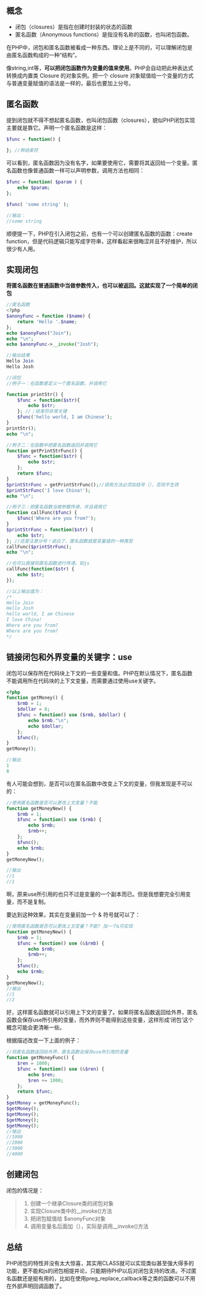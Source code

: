 ## 概念

- 闭包（closures）是指在创建时封装的状态的函数
- 匿名函数（Anonymous functions）是指没有名称的函数，也叫闭包函数。

在PHP中，闭包和匿名函数被看成一种东西。理论上是不同的，可以理解闭包是由匿名函数构成的一种“结构”。

像string,int等，**可以把闭包函数作为变量的值来使用**。PHP会自动把此种表达式转换成内置类 Closure 的对象实例。把一个 closure 对象赋值给一个变量的方式与普通变量赋值的语法是一样的，最后也要加上分号。

## 匿名函数

提到闭包就不得不想起匿名函数，也叫闭包函数（closures），貌似PHP闭包实现主要就是靠它。声明一个匿名函数是这样：

```php
$func = function() {
  
}; //带结束符
```

可以看到，匿名函数因为没有名字，如果要使用它，需要将其返回给一个变量。匿名函数也像普通函数一样可以声明参数，调用方法也相同：

```php
$func = function( $param ) {
    echo $param;
};

$func( 'some string' );

//输出：
//some string
```

顺便提一下，PHP在引入闭包之前，也有一个可以创建匿名函数的函数：create function，但是代码逻辑只能写成字符串，这样看起来很晦涩并且不好维护，所以很少有人用。

## 实现闭包

**将匿名函数在普通函数中当做参数传入，也可以被返回。这就实现了一个简单的闭包**

```php
//匿名函数
<?php
$anonyFunc = function ($name) {
    return 'Hello '.$name;
};
echo $anonyFunc("Join");
echo "\n";
echo $anonyFunc->__invoke("Josh");

//输出结果
Hello Join
Hello Josh

//闭包
//例子一：在函数里定义一个匿名函数，并调用它

function printStr() {
    $func = function($str){
        echo $str;
    }; //；结束符非常关键
    $func('hello world, I am Chinese');
}
printStr();
echo "\n";

//例子二：在函数中把匿名函数返回并调用它
function getPrintStrFunc() {
    $func = function($str) {
        echo $str;
    };
    return $func;
}
$printStrFunc = getPrintStrFunc();//调用方法必须加括号（），否则不生效
$printStrFunc('I love China!');
echo "\n";

//例子三：把匿名函数当做参数传递，并且调用它
function callFunc($func) {
    $func('Where are you from?');
}
$printStrFunc = function($str) {
    echo $str;
}; //还是注意分号！说白了，匿名函数就是变量值的一种类型
callFunc($printStrFunc);
echo "\n";

//也可以直接将匿名函数进行传递。如js
callFunc(function($str) {
    echo $str;
});

//以上输出值为：
/*
Hello Join
Hello Josh
hello world, I am Chinese
I love China!
Where are you from?
Where are you from?
*/
```

## 链接闭包和外界变量的关键字：use

闭包可以保存所在代码块上下文的一些变量和值。PHP在默认情况下，匿名函数不能调用所在代码块的上下文变量，而需要通过使用use关键字。

```php
<?php
function getMoney() {
    $rmb = 1;
    $dollar = 8;
    $func = function() use ($rmb, $dollar) {
        echo $rmb."\n";
        echo $dollar;
    };
    $func();
}
getMoney();

//输出
1
8
```

有人可能会想到，是否可以在匿名函数中改变上下文的变量，但我发现是不可以的：

```php
//使用匿名函数是否可以更改上文变量？不能
function getMoneyNew() {
    $rmb = 1;
    $func = function() use ($rmb) {
        echo $rmb;
        $rmb++;
    };
    $func();
    echo $rmb;
}
getMoneyNew();

//输出
//1
//1
```

啊，原来use所引用的也只不过是变量的一个副本而已。但是我想要完全引用变量，而不是复制。

要达到这种效果，其实在变量前加一个 & 符号就可以了：

```php
//使用匿名函数是否可以更改上文变量？不能? 加一个&可实现
function getMoneyNew() {
    $rmb = 1;
    $func = function() use (&$rmb) {
        echo $rmb;
        $rmb++;
    };
    $func();
    echo $rmb;
}
getMoneyNew();
//输出
//1
//2
```

好，这样匿名函数就可以引用上下文的变量了。如果将匿名函数返回给外界，匿名函数会保存use所引用的变量，而外界则不能得到这些变量，这样形成‘闭包’这个概念可能会更清晰一些。

根据描述改变一下上面的例子：

```php
//将匿名函数返回给外界，匿名函数会保存use所引用的变量
function getMoneyFunc() {
    $ren = 1000;
    $func = function() use (&$ren) {
        echo $ren;
        $ren += 1000;
    };
    return $func;
}
$getMoney = getMoneyFunc();
$getMoney();
$getMoney();
$getMoney();
$getMoney();
//输出
//1000
//2000
//3000
//4000
```



## 创建闭包

闭包的情况是：

>1. 创建一个继承Closure类的闭包对象
>2. 实现Closure类中的__invoke()方法
>3. 把闭包赋值给 $anonyFunc对象
>4. 调用变量名后面加（），实际是调用__invoke()方法

## 总结

PHP闭包的特性并没有太大惊喜，其实用CLASS就可以实现类似甚至强大得多的功能，更不能和js的闭包相提并论，只能期待PHP以后对闭包支持的改进。不过匿名函数还是挺有用的，比如在使用preg_replace_callback等之类的函数可以不用在外部声明回调函数了。

